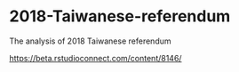 # 2018-Taiwanese-referendum

The analysis of 2018 Taiwanese referendum


https://beta.rstudioconnect.com/content/8146/
